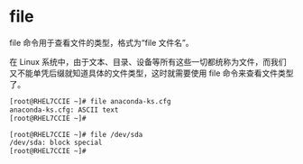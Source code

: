 # file

file 命令用于查看文件的类型，格式为“file 文件名”。

在 Linux 系统中，由于文本、目录、设备等所有这些一切都统称为文件，而我们又不能单凭后缀就知道具体的文件类型，这时就需要使用 file 命令来查看文件类型了。

```sh
[root@RHEL7CCIE ~]# file anaconda-ks.cfg
anaconda-ks.cfg: ASCII text
[root@RHEL7CCIE ~]#
```

```sh
[root@RHEL7CCIE ~]# file /dev/sda
/dev/sda: block special
[root@RHEL7CCIE ~]#
```